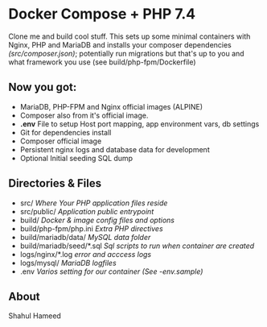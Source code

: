 
# Docker Compose + PHP 7.4

Clone me and build cool stuff. This sets up some minimal containers with Nginx, PHP and MariaDB and installs your composer dependencies *(src/composer.json)*; potentially  run migrations but that's up to you and what framework you use (see build/php-fpm/Dockerfile)

## Now you got:

- MariaDB, PHP-FPM and Nginx official images (ALPINE)
- Composer also from it's official image.
-  **.env** File to setup Host port mapping, app environment vars, db settings
- Git for dependencies install
- Composer official image
- Persistent nginx logs and database data for development
- Optional Initial seeding SQL dump

## Directories & Files

- src/ *Where Your PHP application files reside*
- src/public/ *Application public entrypoint*
- build/ *Docker & image config files and options*
- build/php-fpm/php.ini *Extra PHP directives*
- build/mariadb/data/ *MySQL data folder*
- build/mariadb/seed/*.sql *Sql scripts to run when container are created*
- logs/nginx/*.log *error and acccess logs*
- logs/mysql/ *MariaDB logfiles*
- .env *Varios setting for our container (See -env.sample)*

## About
Shahul Hameed
